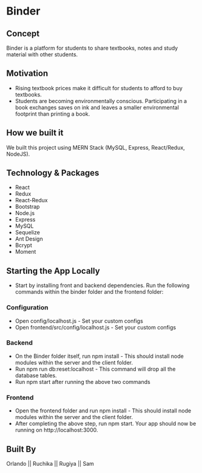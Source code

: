# Binder 

## Concept
Binder is a platform for students to share textbooks, notes and study material with other students. 

## Motivation
* Rising textbook prices make it difficult for students to afford to buy textbooks.
* Students are becoming environmentally conscious. Participating in a book exchanges saves on ink and leaves a smaller environmental footprint than printing a book.

## How we built it
We built this project using MERN Stack (MySQL, Express, React/Redux, NodeJS).

## Technology & Packages
* React
* Redux
* React-Redux
* Bootstrap
* Node.js
* Express
* MySQL
* Sequelize
* Ant Design
* Bcrypt
* Moment

## Starting the App Locally
* Start by installing front and backend dependencies. Run the following commands within the binder folder and the frontend folder:


### Configuration
* Open config/localhost.js - Set your custom configs
* Open frontend/src/config/localhost.js - Set your custom configs

### Backend
* On the Binder folder itself, run npm install - This should install node modules within the server and the client folder.
* Run npm run db:reset:localhost - This command will drop all the database tables.
* Run npm start after running the above two commands

### Frontend
* Open the frontend folder and run npm install - This should install node modules within the server and the client folder.
* After completing the above step, run npm start. Your app should now be running on http://localhost:3000.

## Built By
Orlando || Ruchika || Rugiya || Sam 


